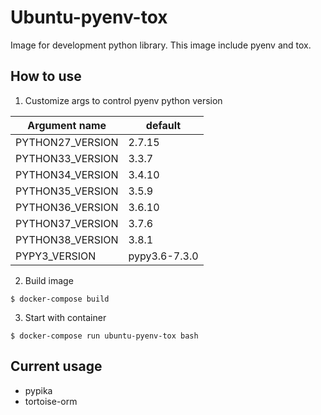 # Ubuntu-pyenv-tox
Image for development python library.
This image include pyenv and tox.

## How to use
1. Customize args to control pyenv python version

|Argument name   |default      |
|----------------|-------------|
|PYTHON27_VERSION|2.7.15       |
|PYTHON33_VERSION|3.3.7        |
|PYTHON34_VERSION|3.4.10       |
|PYTHON35_VERSION|3.5.9        |
|PYTHON36_VERSION|3.6.10       |
|PYTHON37_VERSION|3.7.6        |
|PYTHON38_VERSION|3.8.1        |
|PYPY3_VERSION   |pypy3.6-7.3.0|

2. Build image
```console
$ docker-compose build
```

3. Start with container
```console
$ docker-compose run ubuntu-pyenv-tox bash
```

## Current usage
- pypika
- tortoise-orm
